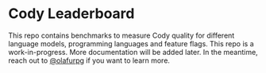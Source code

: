 # Cody Leaderboard

This repo contains benchmarks to measure Cody quality for different language
models, programming languages and feature flags. This repo is a
work-in-progress. More documentation will be added later. In the meantime, reach
out to [@olafurpg](https://github.com/olafurpg) if you want to learn more.
